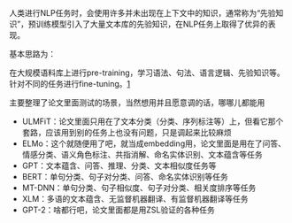 

<!--
 * @version:
 * @Author:  StevenJokess https://github.com/StevenJokess
 * @Date: 2020-11-17 21:07:30
 * @LastEditors:  StevenJokess https://github.com/StevenJokess
 * @LastEditTime: 2020-12-24 22:35:18
 * @Description:
 * @TODO::
 * @Reference:https://0809zheng.github.io/2020/04/27/elmo-bert-gpt.html
-->
人类进行NLP任务时，会使用许多并未出现在上下文中的知识，通常称为“先验知识”，预训练模型引入了大量文本库的先验知识，在NLP任务上取得了优异的表现。

基本思路为：

在大规模语料库上进行pre-training，学习语法、句法、语言逻辑、先验知识等。
针对不同的任务进行fine-tuning。[1]


主要整理了论文里面测试的场景，当然想用并且愿意调的话，哪哪儿都能用

- ULMFiT：论文里面只用在了文本分类（分类、序列标注等）上，但看它那个套路，应该用到别的任务上也没有问题，只是调起来比较麻烦
- ELMo：这个就随便用了吧，就当成embedding用，论文里面是用在了问答、情感分类、语义角色标注、共指消解、命名实体识别、文本蕴含等任务
- GPT：文本蕴含、问答、推理、分类、文本相似度任务等
- BERT：单句分类、句子对分类、问答、命名实体识别等任务
- MT-DNN：单句分类、句子相似度、句子对分类、相关度排序等任务
- XLM：多语的文本蕴含、无监督机器翻译、有监督机器翻译等任务
- GPT-2：啥都行吧，论文里面都是用ZSL验证的各种任务

[1]: https://0809zheng.github.io/2020/04/27/elmo-bert-gpt.html
[2]: https://blog.csdn.net/Magical_Bubble/article/details/89524404
